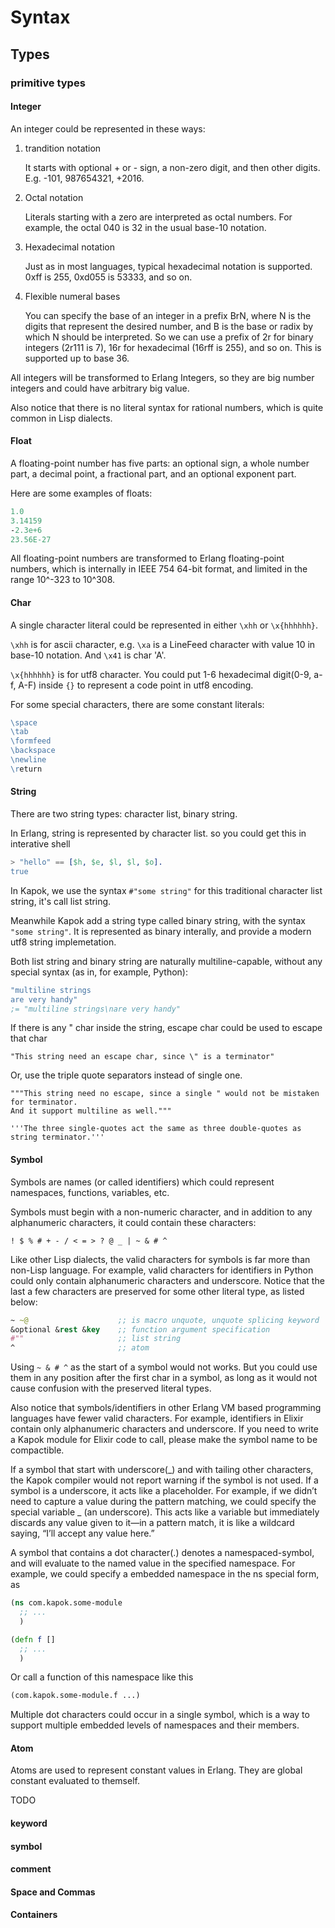 Syntax
==========

## Types

### primitive types

#### Integer

An integer could be represented in these ways:

1. trandition notation

    It starts with optional + or - sign, a non-zero digit, and then other digits. E.g. -101, 987654321, +2016.

2. Octal notation

    Literals starting with a zero are interpreted as octal numbers. For example, the octal 040 is 32 in the usual base-10 notation.

3. Hexadecimal notation

    Just as in most languages, typical hexadecimal notation is supported. 0xff is 255, 0xd055 is 53333, and so on.

4. Flexible numeral bases

    You can specify the base of an integer in a prefix BrN, where N is the digits that represent the desired number, and B is the base or radix by which N should be interpreted. So we can use a prefix of 2r for binary integers (2r111 is 7), 16r for hexadecimal (16rff is 255), and so on. This is supported up to base 36.

All integers will be transformed to Erlang Integers, so they are big number integers and could have arbitrary big value.

Also notice that there is no literal syntax for rational numbers, which is quite common in Lisp dialects.

#### Float

A floating-point number has five parts: an optional sign, a whole number part, a decimal point, a fractional part, and an optional exponent part.

Here are some examples of floats:

```clojure
1.0
3.14159
-2.3e+6
23.56E-27
```

All floating-point numbers are transformed to Erlang floating-point numbers, which is internally in IEEE 754 64-bit format, and limited in the range 10^-323 to 10^308.

#### Char

A single character literal could be represented in either `\xhh` or `\x{hhhhhh}`.

`\xhh` is for ascii character, e.g. `\xa` is a LineFeed character with value 10 in base-10 notation. And `\x41` is char 'A'.

`\x{hhhhhh}` is for utf8 character. You could put 1-6 hexadecimal digit(0-9, a-f, A-F) inside `{}` to represent a code point in utf8 encoding.

For some special characters, there are some constant literals:

```clojure
\space
\tab
\formfeed
\backspace
\newline
\return
```

#### String

There are two string types: character list, binary string.

In Erlang, string is represented by character list. so you could get this in interative shell

```Erlang
> "hello" == [$h, $e, $l, $l, $o].
true
```

In Kapok, we use the syntax `#"some string"` for this traditional character list string, it's call list string.

Meanwhile Kapok add a string type called binary string, with the syntax `"some string"`. It is represented as binary interally, and provide a modern utf8 string implemetation.

Both list string and binary string are naturally multiline-capable, without any special syntax (as in, for example, Python):

```Clojure
"multiline strings
are very handy"
;= "multiline strings\nare very handy"
```

If there is any " char inside the string, escape char could be used to escape that char

```
"This string need an escape char, since \" is a terminator"
```

Or, use the triple quote separators instead of single one.

```
"""This string need no escape, since a single " would not be mistaken for terminator.
And it support multiline as well."""

'''The three single-quotes act the same as three double-quotes as string terminator.'''
```

#### Symbol

Symbols are names (or called identifiers) which could represent namespaces, functions, variables, etc.

Symbols must begin with a non-numeric character, and in addition to any alphanumeric characters, it could contain these characters:

```text
! $ % # + - / < = > ? @ _ | ~ & # ^
```

Like other Lisp dialects, the valid characters for symbols is far more than non-Lisp language. For example, valid characters for identifiers in Python could only contain alphanumeric characters and underscore. Notice that the last a few characters are preserved for some other literal type, as listed below:

```clojure
~ ~@                    ;; is macro unquote, unquote splicing keyword
&optional &rest &key    ;; function argument specification
#""                     ;; list string
^                       ;; atom
```

Using `~ & # ^` as the start of a symbol would not works. But you could use them in any position after the first char in a symbol, as long as it would not cause confusion with the preserved literal types.

Also notice that symbols/identifiers in other Erlang VM based programming languages have fewer valid characters. For example, identifiers in Elixir contain only alphanumeric characters and underscore. If you need to write a Kapok module for Elixir code to call, please make the symbol name to be compactible.

If a symbol that start with underscore(_) and with tailing other characters, the Kapok compiler would not report warning if the symbol is not used. If a symbol is a underscore, it acts like a placeholder. For example, if we didn’t need to capture a value during the pattern matching, we could specify the special variable _ (an underscore). This acts like a variable but immediately discards any value given to it—in a pattern match, it is like a wildcard saying, “I’ll accept any value here.”

A symbol that contains a dot character(.) denotes a namespaced-symbol, and will evaluate to the named value in the specified namespace. For example, we could specify a embedded namespace in the ns special form, as

```clojure
(ns com.kapok.some-module
  ;; ...
  )

(defn f []
  ;; ...
  )
```

Or call a function of this namespace like this

```clojure
(com.kapok.some-module.f ...)
```

Multiple dot characters could occur in a single symbol, which is a way to support multiple embedded levels of namespaces and their members.

#### Atom

Atoms are used to represent constant values in Erlang. They are global constant evaluated to themself.

TODO

#### keyword

#### symbol

#### comment

#### Space and Commas

#### Containers

